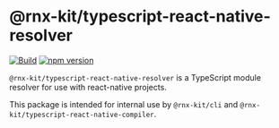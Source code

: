 <!--remove-block start-->

# @rnx-kit/typescript-react-native-resolver

[![Build](https://github.com/microsoft/rnx-kit/actions/workflows/build.yml/badge.svg)](https://github.com/microsoft/rnx-kit/actions/workflows/build.yml)
[![npm version](https://img.shields.io/npm/v/@rnx-kit/typescript-react-native-resolver)](https://www.npmjs.com/package/@rnx-kit/typescript-react-native-resolver)

<!--remove-block end-->

`@rnx-kit/typescript-react-native-resolver` is a TypeScript module resolver for
use with react-native projects.

This package is intended for internal use by `@rnx-kit/cli` and
`@rnx-kit/typescript-react-native-compiler`.

